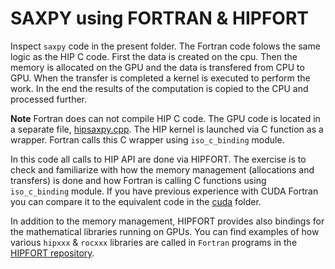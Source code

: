 # SAXPY using FORTRAN & HIPFORT 

Inspect `saxpy`  code in the present folder. The Fortran code folows the same logic as the HIP C code. 
First the data is created on the cpu. Then the memory is allocated on the GPU and the data is transfered from CPU to GPU. When the transfer is completed a kernel is executed to perform the work.  In the end the results of the computation is copied to the CPU and processed further. 

**Note** Fortran does can not compile HIP  C code.  The GPU code is located in a separate file, [hipsaxpy.cpp](hipsaxpy.cpp). The HIP kernel is launched via C function  as a wrapper. Fortran calls this C wrapper using  `iso_c_binding` module.

In this code all calls to HIP API are done via HIPFORT. The exercise is to check and familiarize with how the memory management (allocations and transfers) is done and how Fortran is calling C functions using `iso_c_binding` module. 
If you have previous experience with CUDA Fortran you can compare it to the equivalent code in the [cuda](../cuda) folder.

In addition to the memory management, HIPFORT provides also  bindings for the mathematical libraries running on GPUs. You can find examples of how various `hipxxx` & `rocxxx` libraries are called in `Fortran` programs in the [HIPFORT repository](https://github.com/ROCm/hipfort/tree/develop/test).
